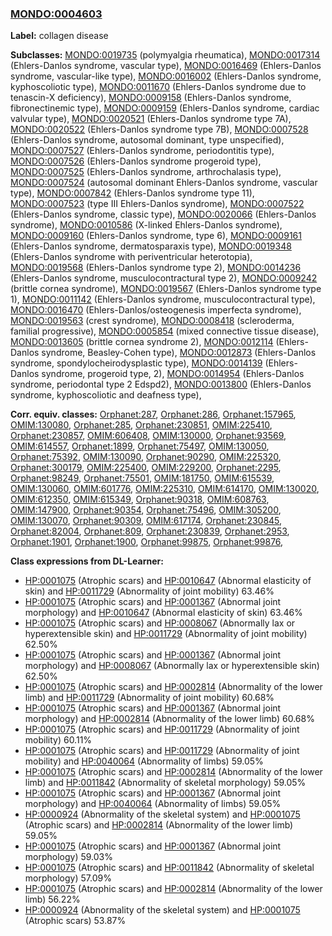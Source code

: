 
### [MONDO:0004603](http://purl.obolibrary.org/obo/MONDO_0004603)
**Label:** collagen disease

**Subclasses:** [MONDO:0019735](http://purl.obolibrary.org/obo/MONDO_0019735) (polymyalgia rheumatica), [MONDO:0017314](http://purl.obolibrary.org/obo/MONDO_0017314) (Ehlers-Danlos syndrome, vascular type), [MONDO:0016469](http://purl.obolibrary.org/obo/MONDO_0016469) (Ehlers-Danlos syndrome, vascular-like type), [MONDO:0016002](http://purl.obolibrary.org/obo/MONDO_0016002) (Ehlers-Danlos syndrome, kyphoscoliotic type), [MONDO:0011670](http://purl.obolibrary.org/obo/MONDO_0011670) (Ehlers-Danlos syndrome due to tenascin-X deficiency), [MONDO:0009158](http://purl.obolibrary.org/obo/MONDO_0009158) (Ehlers-Danlos syndrome, fibronectinemic type), [MONDO:0009159](http://purl.obolibrary.org/obo/MONDO_0009159) (Ehlers-Danlos syndrome, cardiac valvular type), [MONDO:0020521](http://purl.obolibrary.org/obo/MONDO_0020521) (Ehlers-Danlos syndrome type 7A), [MONDO:0020522](http://purl.obolibrary.org/obo/MONDO_0020522) (Ehlers-Danlos syndrome type 7B), [MONDO:0007528](http://purl.obolibrary.org/obo/MONDO_0007528) (Ehlers-Danlos syndrome, autosomal dominant, type unspecified), [MONDO:0007527](http://purl.obolibrary.org/obo/MONDO_0007527) (Ehlers-Danlos syndrome, periodontitis type), [MONDO:0007526](http://purl.obolibrary.org/obo/MONDO_0007526) (Ehlers-Danlos syndrome progeroid type), [MONDO:0007525](http://purl.obolibrary.org/obo/MONDO_0007525) (Ehlers-Danlos syndrome, arthrochalasis type), [MONDO:0007524](http://purl.obolibrary.org/obo/MONDO_0007524) (autosomal dominant Ehlers-Danlos syndrome, vascular type), [MONDO:0007842](http://purl.obolibrary.org/obo/MONDO_0007842) (Ehlers-Danlos syndrome type 11), [MONDO:0007523](http://purl.obolibrary.org/obo/MONDO_0007523) (type III Ehlers-Danlos syndrome), [MONDO:0007522](http://purl.obolibrary.org/obo/MONDO_0007522) (Ehlers-Danlos syndrome, classic type), [MONDO:0020066](http://purl.obolibrary.org/obo/MONDO_0020066) (Ehlers-Danlos syndrome), [MONDO:0010586](http://purl.obolibrary.org/obo/MONDO_0010586) (X-linked Ehlers-Danlos syndrome), [MONDO:0009160](http://purl.obolibrary.org/obo/MONDO_0009160) (Ehlers-Danlos syndrome, type 6), [MONDO:0009161](http://purl.obolibrary.org/obo/MONDO_0009161) (Ehlers-Danlos syndrome, dermatosparaxis type), [MONDO:0019348](http://purl.obolibrary.org/obo/MONDO_0019348) (Ehlers-Danlos syndrome with periventricular heterotopia), [MONDO:0019568](http://purl.obolibrary.org/obo/MONDO_0019568) (Ehlers-Danlos syndrome type 2), [MONDO:0014236](http://purl.obolibrary.org/obo/MONDO_0014236) (Ehlers-Danlos syndrome, musculocontractural type 2), [MONDO:0009242](http://purl.obolibrary.org/obo/MONDO_0009242) (brittle cornea syndrome), [MONDO:0019567](http://purl.obolibrary.org/obo/MONDO_0019567) (Ehlers-Danlos syndrome type 1), [MONDO:0011142](http://purl.obolibrary.org/obo/MONDO_0011142) (Ehlers-Danlos syndrome, musculocontractural type), [MONDO:0016470](http://purl.obolibrary.org/obo/MONDO_0016470) (Ehlers-Danlos/osteogenesis imperfecta syndrome), [MONDO:0019563](http://purl.obolibrary.org/obo/MONDO_0019563) (crest syndrome), [MONDO:0008418](http://purl.obolibrary.org/obo/MONDO_0008418) (scleroderma, familial progressive), [MONDO:0005854](http://purl.obolibrary.org/obo/MONDO_0005854) (mixed connective tissue disease), [MONDO:0013605](http://purl.obolibrary.org/obo/MONDO_0013605) (brittle cornea syndrome 2), [MONDO:0012114](http://purl.obolibrary.org/obo/MONDO_0012114) (Ehlers-Danlos syndrome, Beasley-Cohen type), [MONDO:0012873](http://purl.obolibrary.org/obo/MONDO_0012873) (Ehlers-Danlos syndrome, spondylocheirodysplastic type), [MONDO:0014139](http://purl.obolibrary.org/obo/MONDO_0014139) (Ehlers-Danlos syndrome, progeroid type, 2), [MONDO:0014954](http://purl.obolibrary.org/obo/MONDO_0014954) (Ehlers-Danlos syndrome, periodontal type 2 Edspd2), [MONDO:0013800](http://purl.obolibrary.org/obo/MONDO_0013800) (Ehlers-Danlos syndrome, kyphoscoliotic and deafness type), 

**Corr. equiv. classes:** [Orphanet:287](http://www.orpha.net/ORDO/Orphanet_287), [Orphanet:286](http://www.orpha.net/ORDO/Orphanet_286), [Orphanet:157965](http://www.orpha.net/ORDO/Orphanet_157965), [OMIM:130080](http://purl.obolibrary.org/obo/OMIM_130080), [Orphanet:285](http://www.orpha.net/ORDO/Orphanet_285), [Orphanet:230851](http://www.orpha.net/ORDO/Orphanet_230851), [OMIM:225410](http://purl.obolibrary.org/obo/OMIM_225410), [Orphanet:230857](http://www.orpha.net/ORDO/Orphanet_230857), [OMIM:606408](http://purl.obolibrary.org/obo/OMIM_606408), [OMIM:130000](http://purl.obolibrary.org/obo/OMIM_130000), [Orphanet:93569](http://www.orpha.net/ORDO/Orphanet_93569), [OMIM:614557](http://purl.obolibrary.org/obo/OMIM_614557), [Orphanet:1899](http://www.orpha.net/ORDO/Orphanet_1899), [Orphanet:75497](http://www.orpha.net/ORDO/Orphanet_75497), [OMIM:130050](http://purl.obolibrary.org/obo/OMIM_130050), [Orphanet:75392](http://www.orpha.net/ORDO/Orphanet_75392), [OMIM:130090](http://purl.obolibrary.org/obo/OMIM_130090), [Orphanet:90290](http://www.orpha.net/ORDO/Orphanet_90290), [OMIM:225320](http://purl.obolibrary.org/obo/OMIM_225320), [Orphanet:300179](http://www.orpha.net/ORDO/Orphanet_300179), [OMIM:225400](http://purl.obolibrary.org/obo/OMIM_225400), [OMIM:229200](http://purl.obolibrary.org/obo/OMIM_229200), [Orphanet:2295](http://www.orpha.net/ORDO/Orphanet_2295), [Orphanet:98249](http://www.orpha.net/ORDO/Orphanet_98249), [Orphanet:75501](http://www.orpha.net/ORDO/Orphanet_75501), [OMIM:181750](http://purl.obolibrary.org/obo/OMIM_181750), [OMIM:615539](http://purl.obolibrary.org/obo/OMIM_615539), [OMIM:130060](http://purl.obolibrary.org/obo/OMIM_130060), [OMIM:601776](http://purl.obolibrary.org/obo/OMIM_601776), [OMIM:225310](http://purl.obolibrary.org/obo/OMIM_225310), [OMIM:614170](http://purl.obolibrary.org/obo/OMIM_614170), [OMIM:130020](http://purl.obolibrary.org/obo/OMIM_130020), [OMIM:612350](http://purl.obolibrary.org/obo/OMIM_612350), [OMIM:615349](http://purl.obolibrary.org/obo/OMIM_615349), [Orphanet:90318](http://www.orpha.net/ORDO/Orphanet_90318), [OMIM:608763](http://purl.obolibrary.org/obo/OMIM_608763), [OMIM:147900](http://purl.obolibrary.org/obo/OMIM_147900), [Orphanet:90354](http://www.orpha.net/ORDO/Orphanet_90354), [Orphanet:75496](http://www.orpha.net/ORDO/Orphanet_75496), [OMIM:305200](http://purl.obolibrary.org/obo/OMIM_305200), [OMIM:130070](http://purl.obolibrary.org/obo/OMIM_130070), [Orphanet:90309](http://www.orpha.net/ORDO/Orphanet_90309), [OMIM:617174](http://purl.obolibrary.org/obo/OMIM_617174), [Orphanet:230845](http://www.orpha.net/ORDO/Orphanet_230845), [Orphanet:82004](http://www.orpha.net/ORDO/Orphanet_82004), [Orphanet:809](http://www.orpha.net/ORDO/Orphanet_809), [Orphanet:230839](http://www.orpha.net/ORDO/Orphanet_230839), [Orphanet:2953](http://www.orpha.net/ORDO/Orphanet_2953), [Orphanet:1901](http://www.orpha.net/ORDO/Orphanet_1901), [Orphanet:1900](http://www.orpha.net/ORDO/Orphanet_1900), [Orphanet:99875](http://www.orpha.net/ORDO/Orphanet_99875), [Orphanet:99876](http://www.orpha.net/ORDO/Orphanet_99876), 

**Class expressions from DL-Learner:**

- [HP:0001075](http://purl.obolibrary.org/obo/HP_0001075) (Atrophic scars) and [HP:0010647](http://purl.obolibrary.org/obo/HP_0010647) (Abnormal elasticity of skin) and [HP:0011729](http://purl.obolibrary.org/obo/HP_0011729) (Abnormality of joint mobility) 63.46%
- [HP:0001075](http://purl.obolibrary.org/obo/HP_0001075) (Atrophic scars) and [HP:0001367](http://purl.obolibrary.org/obo/HP_0001367) (Abnormal joint morphology) and [HP:0010647](http://purl.obolibrary.org/obo/HP_0010647) (Abnormal elasticity of skin) 63.46%
- [HP:0001075](http://purl.obolibrary.org/obo/HP_0001075) (Atrophic scars) and [HP:0008067](http://purl.obolibrary.org/obo/HP_0008067) (Abnormally lax or hyperextensible skin) and [HP:0011729](http://purl.obolibrary.org/obo/HP_0011729) (Abnormality of joint mobility) 62.50%
- [HP:0001075](http://purl.obolibrary.org/obo/HP_0001075) (Atrophic scars) and [HP:0001367](http://purl.obolibrary.org/obo/HP_0001367) (Abnormal joint morphology) and [HP:0008067](http://purl.obolibrary.org/obo/HP_0008067) (Abnormally lax or hyperextensible skin) 62.50%
- [HP:0001075](http://purl.obolibrary.org/obo/HP_0001075) (Atrophic scars) and [HP:0002814](http://purl.obolibrary.org/obo/HP_0002814) (Abnormality of the lower limb) and [HP:0011729](http://purl.obolibrary.org/obo/HP_0011729) (Abnormality of joint mobility) 60.68%
- [HP:0001075](http://purl.obolibrary.org/obo/HP_0001075) (Atrophic scars) and [HP:0001367](http://purl.obolibrary.org/obo/HP_0001367) (Abnormal joint morphology) and [HP:0002814](http://purl.obolibrary.org/obo/HP_0002814) (Abnormality of the lower limb) 60.68%
- [HP:0001075](http://purl.obolibrary.org/obo/HP_0001075) (Atrophic scars) and [HP:0011729](http://purl.obolibrary.org/obo/HP_0011729) (Abnormality of joint mobility) 60.11%
- [HP:0001075](http://purl.obolibrary.org/obo/HP_0001075) (Atrophic scars) and [HP:0011729](http://purl.obolibrary.org/obo/HP_0011729) (Abnormality of joint mobility) and [HP:0040064](http://purl.obolibrary.org/obo/HP_0040064) (Abnormality of limbs) 59.05%
- [HP:0001075](http://purl.obolibrary.org/obo/HP_0001075) (Atrophic scars) and [HP:0002814](http://purl.obolibrary.org/obo/HP_0002814) (Abnormality of the lower limb) and [HP:0011842](http://purl.obolibrary.org/obo/HP_0011842) (Abnormality of skeletal morphology) 59.05%
- [HP:0001075](http://purl.obolibrary.org/obo/HP_0001075) (Atrophic scars) and [HP:0001367](http://purl.obolibrary.org/obo/HP_0001367) (Abnormal joint morphology) and [HP:0040064](http://purl.obolibrary.org/obo/HP_0040064) (Abnormality of limbs) 59.05%
- [HP:0000924](http://purl.obolibrary.org/obo/HP_0000924) (Abnormality of the skeletal system) and [HP:0001075](http://purl.obolibrary.org/obo/HP_0001075) (Atrophic scars) and [HP:0002814](http://purl.obolibrary.org/obo/HP_0002814) (Abnormality of the lower limb) 59.05%
- [HP:0001075](http://purl.obolibrary.org/obo/HP_0001075) (Atrophic scars) and [HP:0001367](http://purl.obolibrary.org/obo/HP_0001367) (Abnormal joint morphology) 59.03%
- [HP:0001075](http://purl.obolibrary.org/obo/HP_0001075) (Atrophic scars) and [HP:0011842](http://purl.obolibrary.org/obo/HP_0011842) (Abnormality of skeletal morphology) 57.09%
- [HP:0001075](http://purl.obolibrary.org/obo/HP_0001075) (Atrophic scars) and [HP:0002814](http://purl.obolibrary.org/obo/HP_0002814) (Abnormality of the lower limb) 56.22%
- [HP:0000924](http://purl.obolibrary.org/obo/HP_0000924) (Abnormality of the skeletal system) and [HP:0001075](http://purl.obolibrary.org/obo/HP_0001075) (Atrophic scars) 53.87%


